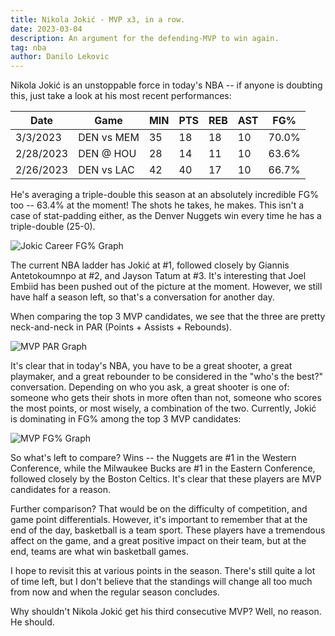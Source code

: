 ```yaml
---
title: Nikola Jokić - MVP x3, in a row.
date: 2023-03-04
description: An argument for the defending-MVP to win again.
tag: nba
author: Danilo Lekovic
---
```



Nikola Jokić is an unstoppable force in today's NBA -- if anyone is doubting this, just take a look at his most recent performances:

| Date      | Game       | MIN | PTS | REB | AST | FG%   |
|-----------|------------|-----|-----|-----|-----|-------|
| 3/3/2023  | DEN vs MEM | 35  | 18  | 18  | 10  | 70.0% |
| 2/28/2023 | DEN @ HOU  | 28  | 14  | 11  | 10  | 63.6% |
| 2/26/2023 | DEN vs LAC | 42  | 40  | 17  | 10  | 66.7% |

He's averaging a triple-double this season at an absolutely incredible FG% too -- 63.4% at the moment! The shots he takes, he makes. This isn't a case of stat-padding either, as the Denver Nuggets win every time he has a triple-double (25-0).

![Jokic Career FG% Graph](https://danilolekovic.com/images/jokic_career_fgp.png)

The current NBA ladder has Jokić at #1, followed closely by Giannis Antetokoumnpo at #2, and Jayson Tatum at #3. It's interesting that Joel Embiid has been pushed out of the picture at the moment. However, we still have half a season left, so that's a conversation for another day.

When comparing the top 3 MVP candidates, we see that the three are pretty neck-and-neck in PAR (Points + Assists + Rebounds).

![MVP PAR Graph](https://danilolekovic.com/images//mvp_par.png)

It's clear that in today's NBA, you have to be a great shooter, a great playmaker, and a great rebounder to be considered in the "who's the best?" conversation. Depending on who you ask, a great shooter is one of: someone who gets their shots in more often than not, someone who scores the most points, or most wisely, a combination of the two. Currently, Jokić is dominating in FG% among the top 3 MVP candidates:

![MVP FG% Graph](https://danilolekovic.com/images//mvp_fgp.png)

So what's left to compare? Wins -- the Nuggets are #1 in the Western Conference, while the Milwaukee Bucks are #1 in the Eastern Conference, followed closely by the Boston Celtics. It's clear that these players are MVP candidates for a reason.

Further comparison? That would be on the difficulty of competition, and game point differentials. However, it's important to remember that at the end of the day, basketball is a team sport. These players have a tremendous affect on the game, and a great positive impact on their team, but at the end, teams are what win basketball games.

I hope to revisit this at various points in the season. There's still quite a lot of time left, but I don't believe that the standings will change all too much from now and when the regular season concludes.

Why shouldn't Nikola Jokić get his third consecutive MVP? Well, no reason. He should.